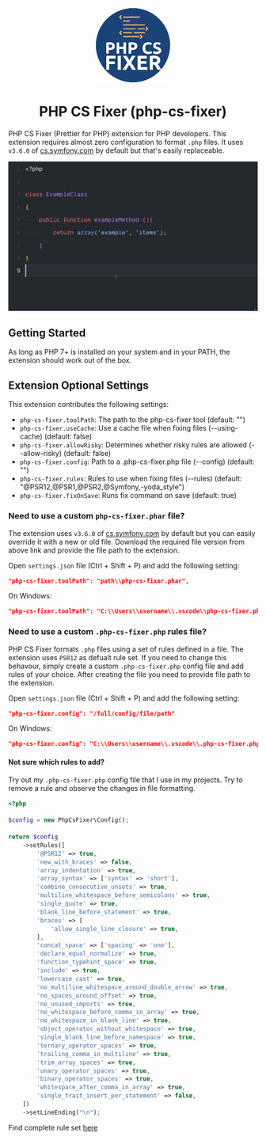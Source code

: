 <div align="center"><img src="icon-thumb.png"/></div>

<div align="center"><h1>PHP CS Fixer (php-cs-fixer)</h1></div>

PHP CS Fixer (Prettier for PHP) extension for PHP developers. This extension requires almost zero configuration to format `.php` files. It uses `v3.6.0` of [cs.symfony.com](https://cs.symfony.com/) by default but that's easily replaceable.

![demo](simple-demo.gif)

## Getting Started

As long as PHP 7+ is installed on your system and in your PATH, the extension should work out of the box.

## Extension Optional Settings

This extension contributes the following settings:

* `php-cs-fixer.toolPath`: The path to the php-cs-fixer tool (default: "")
* `php-cs-fixer.useCache`: Use a cache file when fixing files (--using-cache) (default: false)
* `php-cs-fixer.allowRisky`: Determines whether risky rules are allowed (--allow-risky) (default: false)
* `php-cs-fixer.config`: Path to a .php-cs-fixer.php file (--config) (default: "")
* `php-cs-fixer.rules`: Rules to use when fixing files (--rules) (default: "@PSR12,@PSR1,@PSR2,@Symfony,-yoda_style")
* `php-cs-fixer.fixOnSave`: Runs fix command on save (default: true)

### Need to use a custom `php-cs-fixer.phar` file?

The extension uses `v3.6.0` of [cs.symfony.com](https://cs.symfony.com/) by default but you can easily override it with a new or old file. Download the required file version from above link and provide the file path to the extension.

Open `settings.json` file (Ctrl + Shift + P) and add the following setting:

```json
"php-cs-fixer.toolPath": "path\\php-cs-fixer.phar",
```

On Windows:

```json
"php-cs-fixer.toolPath": "C:\\Users\\username\\.vscode\\php-cs-fixer.phar",
```

### Need to use a custom `.php-cs-fixer.php` rules file?

PHP CS Fixer formats `.php` files using a set of rules defined in a file. The extension uses `PSR12` as defualt rule set. If you need to change this behavour, simply create a custom `.php-cs-fixer.php` config file and add rules of your choice. After creating the file you need to provide file path to the extension.

Open `settings.json` file (Ctrl + Shift + P) and add the following setting:

```json
"php-cs-fixer.config": "/full/config/file/path"
```

On Windows:

```json
"php-cs-fixer.config": "C:\\Users\\username\\.vscode\\.php-cs-fixer.php"
```

#### Not sure which rules to add?

Try out my `.php-cs-fixer.php` config file that I use in my projects. Try to remove a rule and observe the changes in file formatting.

```php
<?php

$config = new PhpCsFixer\Config();

return $config
    ->setRules([
        '@PSR12' => true,
        'new_with_braces' => false,
        'array_indentation' => true,
        'array_syntax' => ['syntax' => 'short'],
        'combine_consecutive_unsets' => true,
        'multiline_whitespace_before_semicolons' => true,
        'single_quote' => true,
        'blank_line_before_statement' => true,
        'braces' => [
            'allow_single_line_closure' => true,
        ],
        'concat_space' => ['spacing' => 'one'],
        'declare_equal_normalize' => true,
        'function_typehint_space' => true,
        'include' => true,
        'lowercase_cast' => true,
        'no_multiline_whitespace_around_double_arrow' => true,
        'no_spaces_around_offset' => true,
        'no_unused_imports' => true,
        'no_whitespace_before_comma_in_array' => true,
        'no_whitespace_in_blank_line' => true,
        'object_operator_without_whitespace' => true,
        'single_blank_line_before_namespace' => true,
        'ternary_operator_spaces' => true,
        'trailing_comma_in_multiline' => true,
        'trim_array_spaces' => true,
        'unary_operator_spaces' => true,
        'binary_operator_spaces' => true,
        'whitespace_after_comma_in_array' => true,
        'single_trait_insert_per_statement' => false,
    ])
    ->setLineEnding("\n");
```

Find complete rule set [here](https://github.com/FriendsOfPHP/PHP-CS-Fixer/blob/master/doc/ruleSets/index.rst)
